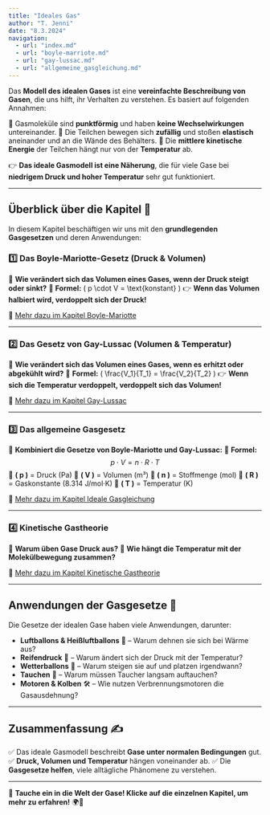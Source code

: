 ```yaml
---
title: "Ideales Gas"
author: "T. Jenni"
date: "8.3.2024"
navigation:
  - url: "index.md"
  - url: "boyle-marriote.md"
  - url: "gay-lussac.md"
  - url: "allgemeine_gasgleichung.md"
---
```


Das **Modell des idealen Gases** ist eine **vereinfachte Beschreibung von Gasen**, die uns hilft, ihr Verhalten zu verstehen. Es basiert auf folgenden Annahmen:

🔹 Gasmoleküle sind **punktförmig** und haben **keine Wechselwirkungen** untereinander.
🔹 Die Teilchen bewegen sich **zufällig** und stoßen **elastisch** aneinander und an die Wände des Behälters.
🔹 Die **mittlere kinetische Energie** der Teilchen hängt nur von der **Temperatur** ab.

👉 **Das ideale Gasmodell ist eine Näherung**, die für viele Gase bei **niedrigem Druck und hoher Temperatur** sehr gut funktioniert.

---

## **Überblick über die Kapitel** 📖

In diesem Kapitel beschäftigen wir uns mit den **grundlegenden Gasgesetzen** und deren Anwendungen:

### **1️⃣ Das Boyle-Mariotte-Gesetz (Druck & Volumen)**
📌 **Wie verändert sich das Volumen eines Gases, wenn der Druck steigt oder sinkt?**
📎 **Formel:** \( p \cdot V = \text{konstant} \)
👉 **Wenn das Volumen halbiert wird, verdoppelt sich der Druck!**

🔗 [Mehr dazu im Kapitel Boyle-Mariotte](boyle_mariotte.html)

---

### **2️⃣ Das Gesetz von Gay-Lussac (Volumen & Temperatur)**
📌 **Wie verändert sich das Volumen eines Gases, wenn es erhitzt oder abgekühlt wird?**
📎 **Formel:** \( \frac{V_1}{T_1} = \frac{V_2}{T_2} \)
👉 **Wenn sich die Temperatur verdoppelt, verdoppelt sich das Volumen!**

🔗 [Mehr dazu im Kapitel Gay-Lussac](gay_lussac.html)

---

### **3️⃣ Das allgemeine Gasgesetz**
📌 **Kombiniert die Gesetze von Boyle-Mariotte und Gay-Lussac:**
📎 **Formel:**
$$
p \cdot V = n \cdot R \cdot T
$$
🔹 **\( p \)** = Druck (Pa)
🔹 **\( V \)** = Volumen (m³)
🔹 **\( n \)** = Stoffmenge (mol)
🔹 **\( R \)** = Gaskonstante (8.314 J/mol·K)
🔹 **\( T \)** = Temperatur (K)

🔗 [Mehr dazu im Kapitel Ideale Gasgleichung](ideale_gasgleichung.html)

---

### **4️⃣ Kinetische Gastheorie**
📌 **Warum üben Gase Druck aus?**
📌 **Wie hängt die Temperatur mit der Molekülbewegung zusammen?**

🔗 [Mehr dazu im Kapitel Kinetische Gastheorie](kinetische_gastheorie.html)

---

## **Anwendungen der Gasgesetze** 🚀

Die Gesetze der idealen Gase haben viele Anwendungen, darunter:
- **Luftballons & Heißluftballons** 🏀 – Warum dehnen sie sich bei Wärme aus?
- **Reifendruck** 🚗 – Warum ändert sich der Druck mit der Temperatur?
- **Wetterballons** 🎈 – Warum steigen sie auf und platzen irgendwann?
- **Tauchen** 🤿 – Warum müssen Taucher langsam auftauchen?
- **Motoren & Kolben** 🛠️ – Wie nutzen Verbrennungsmotoren die Gasausdehnung?

---

## **Zusammenfassung** ✍️
✅ Das ideale Gasmodell beschreibt **Gase unter normalen Bedingungen** gut.
✅ **Druck, Volumen und Temperatur** hängen voneinander ab.
✅ Die **Gasgesetze helfen**, viele alltägliche Phänomene zu verstehen.

---

🔗 **Tauche ein in die Welt der Gase! Klicke auf die einzelnen Kapitel, um mehr zu erfahren!** 🌍💨
